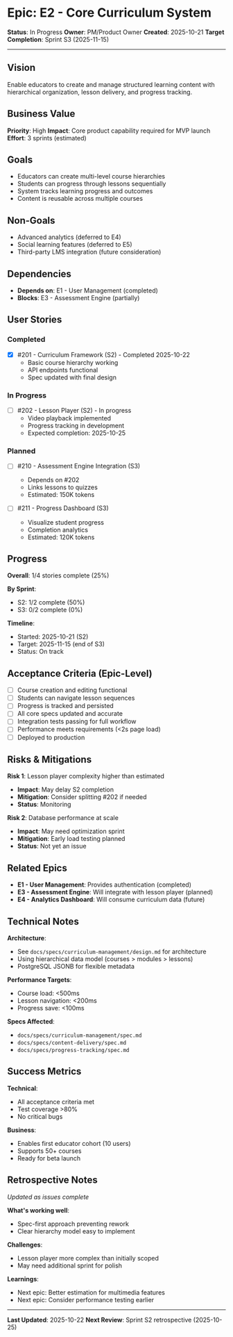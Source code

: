# Epic: E2 - Core Curriculum System

**Status**: In Progress
**Owner**: PM/Product Owner
**Created**: 2025-10-21
**Target Completion**: Sprint S3 (2025-11-15)

---

## Vision

Enable educators to create and manage structured learning content with hierarchical organization, lesson delivery, and progress tracking.

## Business Value

**Priority**: High
**Impact**: Core product capability required for MVP launch
**Effort**: 3 sprints (estimated)

## Goals

- Educators can create multi-level course hierarchies
- Students can progress through lessons sequentially
- System tracks learning progress and outcomes
- Content is reusable across multiple courses

## Non-Goals

- Advanced analytics (deferred to E4)
- Social learning features (deferred to E5)
- Third-party LMS integration (future consideration)

## Dependencies

- **Depends on**: E1 - User Management (completed)
- **Blocks**: E3 - Assessment Engine (partially)

## User Stories

### Completed
- [x] #201 - Curriculum Framework (S2) - Completed 2025-10-22
  - Basic course hierarchy working
  - API endpoints functional
  - Spec updated with final design

### In Progress
- [ ] #202 - Lesson Player (S2) - In progress
  - Video playback implemented
  - Progress tracking in development
  - Expected completion: 2025-10-25

### Planned
- [ ] #210 - Assessment Engine Integration (S3)
  - Depends on #202
  - Links lessons to quizzes
  - Estimated: 150K tokens

- [ ] #211 - Progress Dashboard (S3)
  - Visualize student progress
  - Completion analytics
  - Estimated: 120K tokens

## Progress

**Overall**: 1/4 stories complete (25%)

**By Sprint**:
- S2: 1/2 complete (50%)
- S3: 0/2 complete (0%)

**Timeline**:
- Started: 2025-10-21 (S2)
- Target: 2025-11-15 (end of S3)
- Status: On track

## Acceptance Criteria (Epic-Level)

- [ ] Course creation and editing functional
- [ ] Students can navigate lesson sequences
- [ ] Progress is tracked and persisted
- [ ] All core specs updated and accurate
- [ ] Integration tests passing for full workflow
- [ ] Performance meets requirements (<2s page load)
- [ ] Deployed to production

## Risks & Mitigations

**Risk 1**: Lesson player complexity higher than estimated
- **Impact**: May delay S2 completion
- **Mitigation**: Consider splitting #202 if needed
- **Status**: Monitoring

**Risk 2**: Database performance at scale
- **Impact**: May need optimization sprint
- **Mitigation**: Early load testing planned
- **Status**: Not yet an issue

## Related Epics

- **E1 - User Management**: Provides authentication (completed)
- **E3 - Assessment Engine**: Will integrate with lesson player (planned)
- **E4 - Analytics Dashboard**: Will consume curriculum data (future)

## Technical Notes

**Architecture**:
- See `docs/specs/curriculum-management/design.md` for architecture
- Using hierarchical data model (courses > modules > lessons)
- PostgreSQL JSONB for flexible metadata

**Performance Targets**:
- Course load: <500ms
- Lesson navigation: <200ms
- Progress save: <100ms

**Specs Affected**:
- `docs/specs/curriculum-management/spec.md`
- `docs/specs/content-delivery/spec.md`
- `docs/specs/progress-tracking/spec.md`

## Success Metrics

**Technical**:
- All acceptance criteria met
- Test coverage >80%
- No critical bugs

**Business**:
- Enables first educator cohort (10 users)
- Supports 50+ courses
- Ready for beta launch

## Retrospective Notes

*Updated as issues complete*

**What's working well**:
- Spec-first approach preventing rework
- Clear hierarchy model easy to implement

**Challenges**:
- Lesson player more complex than initially scoped
- May need additional sprint for polish

**Learnings**:
- Next epic: Better estimation for multimedia features
- Next epic: Consider performance testing earlier

---

**Last Updated**: 2025-10-22
**Next Review**: Sprint S2 retrospective (2025-10-25)
